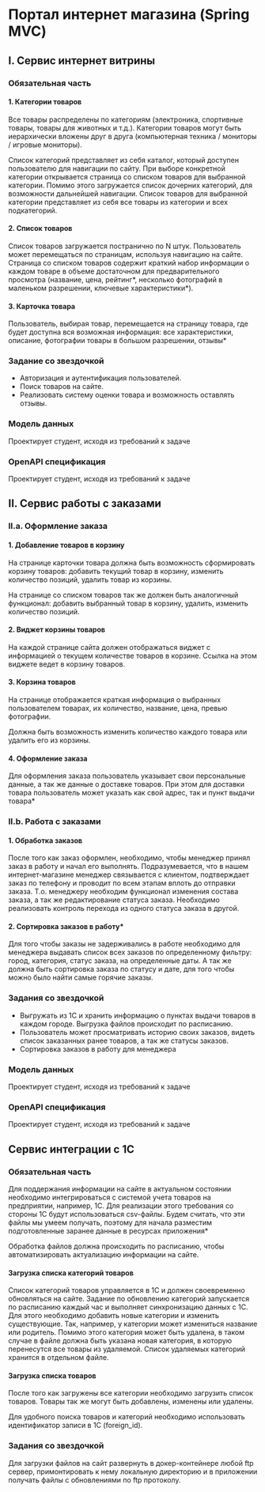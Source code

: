 # Портал интернет магазина (Spring MVC)

## I. Сервис интернет витрины






### Обязательная часть

#### 1. Категории товаров
Все товары распределены по категориям (электроника, спортивные товары, товары для животных и т.д.). Категории товаров могут быть иерархически вложены друг в друга (компьютерная техника / мониторы / игровые мониторы).

Список категорий представляет из себя каталог, который доступен пользователю для навигации по сайту. При выборе конкретной категории открывается страница со списком товаров для выбранной категории. Помимо этого загружается список дочерних категорий, для возможности дальнейшей навигации. Список товаров для выбранной категории представляет из себя все товары из категории и всех подкатегорий.

#### 2. Список товаров
Список товаров загружается постранично по N штук. Пользователь может перемещаться по страницам, используя навигацию на сайте. Страница со списком товаров содержит краткий набор информации о каждом товаре в объеме достаточном для предварительного просмотра (название, цена, рейтинг\*, несколько фотографий в маленьком разрешении, ключевые характеристики\*).

#### 3. Карточка товара
Пользователь, выбирая товар, перемещается на страницу товара, где будет доступна вся возможная информация: все характеристики, описание, фотографии товары в большом разрешении, отзывы*

### Задание со звездочкой
- Авторизация и аутентификация пользователей.
- Поиск товаров на сайте.
- Реализовать систему оценки товара и возможность оставлять отзывы.

### Модель данных
Проектирует студент, исходя из требований к задаче

### OpenAPI спецификация
Проектирует студент, исходя из требований к задаче

## II. Сервис работы с заказами

### II.a. Оформление заказа
#### 1. Добавление товаров в корзину
На странице карточки товара должна быть возможность сформировать корзину товаров: добавить текущий товар в корзину, изменить количество позиций, удалить товар из корзины.

На странице со списком товаров так же должен быть аналогичный функционал: добавить выбранный товар в корзину, удалить, изменить количество позиций.

#### 2. Виджет корзины товаров
На каждой странице сайта должен отображаться виджет с информацией о текущем количестве товаров в корзине. Ссылка на этом виджете ведет в корзину товаров.

#### 3. Корзина товаров
На странице отображается краткая информация о выбранных пользователем товарах, их количество, название, цена, превью фотографии.

Должна быть возможность изменить количество каждого товара или удалить его из корзины.

#### 4. Оформление заказа
Для оформления заказа пользователь указывает свои персональные данные, а так же данные о доставке товаров. При этом для доставки товара пользователь может указать как свой адрес, так и пункт выдачи товара\*

### II.b. Работа с заказами
#### 1. Обработка заказов
После того как заказ оформлен, необходимо, чтобы менеджер принял заказ в работу и начал его выполнять. Подразумевается, что в нашем интернет-магазине менеджер связывается с клиентом, подтверждает заказ по телефону и проводит по всем этапам вплоть до отправки заказа. Т.о. менеджеру необходим функционал изменения состава заказа, а так же редактирование статуса заказа. Необходимо реализовать контроль перехода из одного статуса заказа в другой.

#### 2. Сортировка заказов в работу*
Для того чтобы заказы не задерживались в работе необходимо для менеджера выдавать список всех заказов по определенному фильтру: город, категория, статус заказа, на определенные даты. А так же должна быть сортировка заказа по статусу и дате, для того чтобы можно было найти самые горячие заказы.

### Задания со звездочкой
- Выгружать из 1С и хранить информацию о пунктах выдачи товаров в каждом городе. Выгрузка файлов происходит по расписанию.
- Пользователь может просматривать историю своих заказов, видеть список заказанных ранее товаров, а так же статусы заказов.
- Сортировка заказов в работу для менеджера

### Модель данных
Проектирует студент, исходя из требований к задаче

### OpenAPI спецификация
Проектирует студент, исходя из требований к задаче

## Сервис интеграции с 1С
### Обязательная часть
Для поддержания информации на сайте в актуальном состоянии необходимо интегрироваться с системой учета товаров на предприятии, например, 1С. Для реализации этого требования со стороны 1С будут использоваться  csv-файлы. Будем считать, что эти файлы мы умеем получать, поэтому для начала разместим подготовленные заранее данные в ресурсах приложения*

Обработка файлов должна происходить по расписанию, чтобы автоматизировать актуализацию информации на сайте.

#### Загрузка списка категорий товаров
Список категорий товаров управляется в 1С и должен своевременно обновляться на сайте. Задание по обновлению категорий запускается по расписанию каждый час и выполняет синхронизацию данных с 1С. Для этого необходимо добавить новые категории и изменить существующие. Так, например, у категории может измениться название или родитель. Помимо этого категория может быть удалена, в таком случае в файле должна быть указана новая категория, в которую перенесутся все товары из удаляемой. Список удаляемых категорий хранится в отдельном файле.

#### Загрузка списка товаров
После того как загружены все категории необходимо загрузить список товаров. Товары так же могут быть добавлены, изменены или удалены.

Для удобного поиска товаров и категорий необходимо использовать идентификатор записи в 1С (foreign_id).

### Задания со звездочкой
Для загрузки файлов на сайт развернуть в докер-контейнере любой ftp сервер, примонтировать к нему локальную директорию и в приложении получать  файлы с обновлениями по ftp протоколу.
